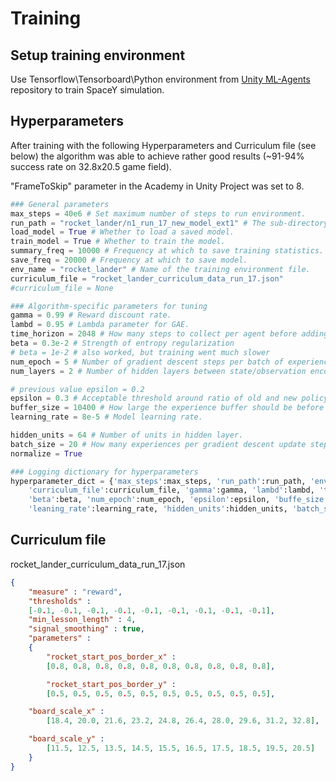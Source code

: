 # Training

## Setup training environment

Use Tensorflow\Tensorboard\Python environment from
[Unity ML-Agents](https://github.com/Unity-Technologies/ml-agents) repository
to train SpaceY simulation.

## Hyperparameters

After training with the following Hyperparameters and Curriculum file (see below)
the algorithm was able to achieve rather good results (~91-94% success rate on
  32.8x20.5 game field).

"FrameToSkip" parameter in the Academy in Unity Project was set to 8.

```python
### General parameters
max_steps = 40e6 # Set maximum number of steps to run environment.
run_path = "rocket_lander/n1_run_17_new_model_ext1" # The sub-directory name for model and summary statistics
load_model = True # Whether to load a saved model.
train_model = True # Whether to train the model.
summary_freq = 10000 # Frequency at which to save training statistics.
save_freq = 20000 # Frequency at which to save model.
env_name = "rocket_lander" # Name of the training environment file.
curriculum_file = "rocket_lander_curriculum_data_run_17.json"
#curriculum_file = None

### Algorithm-specific parameters for tuning
gamma = 0.99 # Reward discount rate.
lambd = 0.95 # Lambda parameter for GAE.
time_horizon = 2048 # How many steps to collect per agent before adding to buffer.
beta = 0.3e-2 # Strength of entropy regularization
# beta = 1e-2 # also worked, but training went much slower
num_epoch = 5 # Number of gradient descent steps per batch of experiences.
num_layers = 2 # Number of hidden layers between state/observation encoding and value/policy layers.

# previous value epsilon = 0.2
epsilon = 0.3 # Acceptable threshold around ratio of old and new policy probabilities.
buffer_size = 10400 # How large the experience buffer should be before gradient descent.
learning_rate = 8e-5 # Model learning rate.

hidden_units = 64 # Number of units in hidden layer.
batch_size = 20 # How many experiences per gradient descent update step.
normalize = True

### Logging dictionary for hyperparameters
hyperparameter_dict = {'max_steps':max_steps, 'run_path':run_path, 'env_name':env_name,
    'curriculum_file':curriculum_file, 'gamma':gamma, 'lambd':lambd, 'time_horizon':time_horizon,
    'beta':beta, 'num_epoch':num_epoch, 'epsilon':epsilon, 'buffe_size':buffer_size,
    'leaning_rate':learning_rate, 'hidden_units':hidden_units, 'batch_size':batch_size}
```

## Curriculum file

rocket_lander_curriculum_data_run_17.json

```json
{
    "measure" : "reward",
    "thresholds" :
	[-0.1, -0.1, -0.1, -0.1, -0.1, -0.1, -0.1, -0.1, -0.1],
    "min_lesson_length" : 4,
    "signal_smoothing" : true,
    "parameters" :
    {
        "rocket_start_pos_border_x" :
		[0.8, 0.8, 0.8, 0.8, 0.8, 0.8, 0.8, 0.8, 0.8, 0.8],

        "rocket_start_pos_border_y" :
		[0.5, 0.5, 0.5, 0.5, 0.5, 0.5, 0.5, 0.5, 0.5, 0.5],

	"board_scale_x" :  
		[18.4, 20.0, 21.6, 23.2, 24.8, 26.4, 28.0, 29.6, 31.2, 32.8],

	"board_scale_y" :
		[11.5, 12.5, 13.5, 14.5, 15.5, 16.5, 17.5, 18.5, 19.5, 20.5]
    }
}
```
